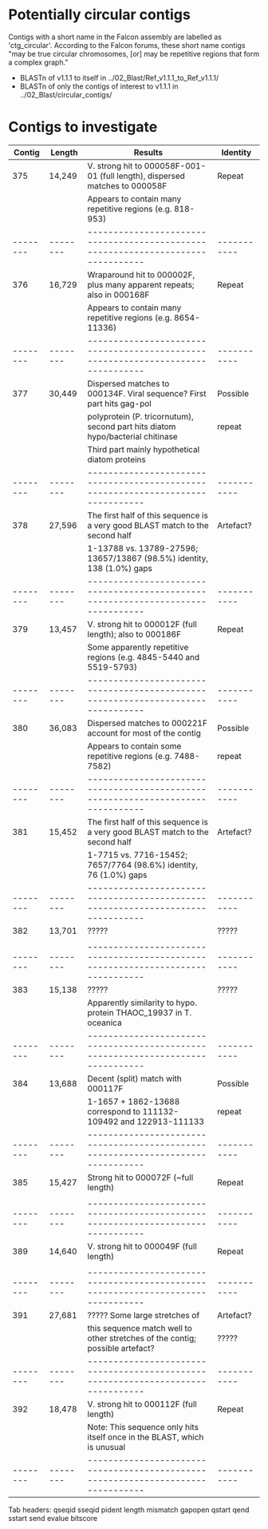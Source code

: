 # Potentially circular contigs
Contigs with a short name in the Falcon assembly are labelled as 'ctg_circular'.
According to the Falcon forums, these short name contigs "may be true circular chromosomes,
[or] may be repetitive regions that form a complex graph."

* BLASTn of v1.1.1 to itself in ../02_Blast/Ref_v1.1.1_to_Ref_v1.1.1/
* BLASTn of only the contigs of interest to v1.1.1 in ../02_Blast/circular_contigs/

# Contigs to investigate

| Contig | Length |                                Results                                         | Identity  |
|--------|--------|--------------------------------------------------------------------------------|-----------|
|  375   | 14,249 | V. strong hit to 000058F-001-01 (full length), dispersed matches to 000058F    | Repeat    |
|        |        | Appears to contain many repetitive regions (e.g. 818-953)                      |           |
|--------|--------|--------------------------------------------------------------------------------|-----------|
|  376   | 16,729 | Wraparound hit to 000002F, plus many apparent repeats; also in 000168F         | Repeat    |
|        |        | Appears to contain many repetitive regions (e.g. 8654-11336)                   |           |
|--------|--------|--------------------------------------------------------------------------------|-----------|
|  377   | 30,449 | Dispersed matches to 000134F. Viral sequence? First part hits gag-pol          | Possible  | 
|        |        | polyprotein (P. tricornutum), second part hits diatom hypo/bacterial chitinase | repeat    |
|        |        | Third part mainly hypothetical diatom proteins                                 |           |
|--------|--------|--------------------------------------------------------------------------------|-----------|
|  378   | 27,596 | The first half of this sequence is a very good BLAST match to the second half  | Artefact? |
|        |        | 1-13788 vs. 13789-27596; 13657/13867 (98.5%) identity, 138 (1.0%) gaps         |           |
|--------|--------|--------------------------------------------------------------------------------|-----------|
|  379   | 13,457 | V. strong hit to 000012F (full length); also to 000186F                        | Repeat    |
|        |        | Some apparently repetitive regions (e.g. 4845-5440 and 5519-5793)              |           |
|--------|--------|--------------------------------------------------------------------------------|-----------|
|  380   | 36,083 | Dispersed matches to 000221F account for most of the contig                    | Possible  |
|        |        | Appears to contain some repetitive regions (e.g. 7488-7582)                    | repeat    |
|--------|--------|--------------------------------------------------------------------------------|-----------|
|  381   | 15,452 | The first half of this sequence is a very good BLAST match to the second half  | Artefact? |
|        |        | 1-7715 vs. 7716-15452; 7657/7764 (98.6%) identity, 76 (1.0%) gaps              |           |
|--------|--------|--------------------------------------------------------------------------------|-----------|
|  382   | 13,701 | ?????                                                                          | ?????     |
|        |        |                                                                                |           |
|--------|--------|--------------------------------------------------------------------------------|-----------|
|  383   | 15,138 | ?????                                                                          | ?????     |
|        |        | Apparently similarity to hypo. protein THAOC_19937 in T. oceanica              |           |
|--------|--------|--------------------------------------------------------------------------------|-----------|
|  384   | 13,688 | Decent (split) match with 000117F                                              | Possible  |
|        |        | 1-1657 + 1862-13688 correspond to 111132-109492 and 122913-111133              | repeat    |
|--------|--------|--------------------------------------------------------------------------------|-----------|
|  385   | 15,427 | Strong hit to 000072F (~full length)                                           | Repeat    |
|        |        |                                                                                |           |
|--------|--------|--------------------------------------------------------------------------------|-----------|
|  389   | 14,640 | V. strong hit to 000049F (full length)                                         | Repeat    |
|        |        |                                                                                |           |
|--------|--------|--------------------------------------------------------------------------------|-----------|
|  391   | 27,681 | ?????                                                 Some large stretches of  | Artefact? |
|        |        | this sequence match well to other stretches of the contig; possible artefact?  | ?????     |
|--------|--------|--------------------------------------------------------------------------------|-----------|
|  392   | 18,478 | V. strong hit to 000112F (full length)                                         | Repeat    |
|        |        | Note: This sequence only hits itself once in the BLAST, which is unusual       |           |
|--------|--------|--------------------------------------------------------------------------------|-----------|

Tab headers:
qseqid  sseqid  pident  length  mismatch  gapopen  qstart  qend  sstart  send  evalue  bitscore
